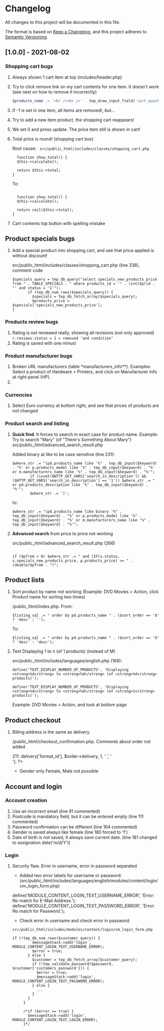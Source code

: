 # Changelog

All changes to this project will be documented in this file.

The format is based on [Keep a Changelog](https://keepachangelog.com/en/1.0.0/),
and this project adheres to [Semantic Versioning](https://semver.org/spec/v2.0.0.html).

## [1.0.0] - 2021-08-02

### Shopping cart bugs

1. Always shown 1 cart item at top (includes/header.php)
1. Try to click remove link on my cart contents for one item. It doesn't work (see next on how to remove it incorrectly)

   ```php
   $products_name .= '<br /><br />' . tep_draw_input_field('cart_quantity[]', $products[$i]['quantity'], 'size="4"') . tep_draw_hidden_field('products_id[]', $products[$i]['id']) . tep_draw_button(IMAGE_BUTTON_UPDATE, 'refresh') . '&nbsp;&nbsp;&nbsp;' . TEXT_OR . '<a href="' . tep_href_link(FILENAME_SHOPPING_CART, 'products_id=' . $products[$i]['id'] . '&action=remove_products') . '">' . TEXT_REMOVE . '</a>';
   ```

1. If -1 is set in one item, all items are removed!, but…
1. Try to add a new item product, the shopping cart reappears!
1. We set 0 and press update. The price item still is shown in cart!
1. Total price is round! (shopping cart box)

   Root cause: ` src/public_html/includes/classes/shopping_cart.php`

   ```
     function show_total() {
     $this->calculate();

     return $this->total;
   }
   ```

   To:

   ```

     function show_total() {
     $this->calculate();

     return ceil($this->total);
   }
   ```

1. Cart contents top button with spelling mistake

## Product specials bugs

1. Add a special product into shopping cart, and see that price applied is without discount!

   src/public_html/includes/classes/shopping_cart.php (line 338), comment code

   ```src/public_html/includes/classes/shopping_cart.php
   $specials_query = tep_db_query("select specials_new_products_price from " . TABLE_SPECIALS . " where products_id = '" . (int)$prid . "' and status = '1'");
          if (tep_db_num_rows($specials_query)) {
            $specials = tep_db_fetch_array($specials_query);
            $products_price = $specials['specials_new_products_price'];
   }
   ```

### Products review bugs

1. Rating is not reviewed really, showing all revisions (not only approved)
   `r.reviews.status = 1 > removed ‘and condition’`
1. Rating is saved with one minus!

### Product manufacturer bugs

1. Broken URL manufacturers (table \*manufacturers_info\*\*). Examples: Select a product of Hardware > Printers, and click on Manufacturer Info at right panel (HP).
2.

### Currencies

1. Select Euro currency at bottom right, and see that prices of products are not changed

### Product search and listing

1. **Quick find**. It forces to search in exact case for product name. Example: Try to search "Mary" (of "There's Something About Mary")
   src/public_html/advanced_search_result.php

   Added binary at like to be case sensitive (line 231):

   ```
   $where_str .= "(pd.products_name like '%" . tep_db_input($keyword) . "%' or p.products_model like '%" . tep_db_input($keyword) . "%' or m.manufacturers_name like '%" . tep_db_input($keyword) . "%'";
           if (isset($HTTP_GET_VARS['search_in_description']) && ($HTTP_GET_VARS['search_in_description'] == '1')) $where_str .= " or pd.products_description like '%" . tep_db_input($keyword) . "%'";
           $where_str .= ')';
   ```

   to:

   ```
   $where_str .= "(pd.products_name like binary '%" . tep_db_input($keyword) . "%' or p.products_model like '%" . tep_db_input($keyword) . "%' or m.manufacturers_name like '%" . tep_db_input($keyword) . "%'";
   ```

1. **Advanced search** from price to price not working

   src/public_html/advanced_search_result.php (266)

   ```

   if ($pfrom > 0) $where_str .= " and (IF(s.status, s.specials_new_products_price, p.products_price) >= " . (double)$pfrom . ")";

   ```

## Product lists

1. Sort product by name not working (Example: DVD Movies > Action, click Product name for sorting two times)

   /public_html/index.php. From:

   ```
   $listing_sql .= " order by pd.products_name " . ($sort_order == 'd' ? 'desc' : '');
   ```

   To:

   ```
   $listing_sql .= " order by pd.products_name " . ($sort_order == 'd' ? 'desc' : 'desc');
   ```

1. Text Displaying 1 to n (of 1 products) (instead of M)

   src/public_html/includes/languages/english.php (168):

   ```
   define('TEXT_DISPLAY_NUMBER_OF_PRODUCTS', 'Displaying <strong>%d</strong> to <strong>%d</strong> (of <strong>%d</strong> products)');

   ```

   ```
   define('TEXT_DISPLAY_NUMBER_OF_PRODUCTS', 'Displaying <strong>%d</strong> to <strong>%d</strong> (of <strong>1</strong> products)');
   ```

   Example: DVD Movies > Action, and look at bottom page

## Product checkout

1. Billing address is the same as delivery.

   /public_html/checkout_confirmation.php. Comments about order not added

   211: <td><?php echo tep_address_format($order->delivery['format_id'], $order->delivery, 1, ' ', '<br />'); ?></td>

   - Gender only Female, Male not possible

## Account and login

### Account creation

1. Use an incorrect email (line 91 commented)
1. Postcode is mandatory field, but it can be entered empty (line 111 commented)
1. Password confirmation can be different (line 164 commented)
1. Gender is saved always like female (line 180 forced to 'f')
1. Date of birth is not saved, it always save current date. (line 181 changed to assignation date('m/d/Y'))

### Login

1. Security flaw. Error in username, error in password separated

   - Added two error labels for username or password:
     (src/public_html/includes/languages/english/modules/content/login/cm_login_form.php)

   define('MODULE_CONTENT_LOGIN_TEXT_USERNAME_ERROR', 'Error: No match for E-Mail Address.');
   define('MODULE_CONTENT_LOGIN_TEXT_PASSWORD_ERROR', 'Error: No match for Password.');

   - Check error in username and check error in password:

   `src/public_html/includes/modules/content/login/cm_login_form.php`

   ```
   if (!tep_db_num_rows($customer_query)) {
            $messageStack->add('login', MODULE_CONTENT_LOGIN_TEXT_USERNAME_ERROR);
            $error = true;
          } else {
            $customer = tep_db_fetch_array($customer_query);
            if (!tep_validate_password($password, $customer['customers_password'])) {
              $error = true;
              $messageStack->add('login', MODULE_CONTENT_LOGIN_TEXT_PASSWORD_ERROR);
            } else {
              ...
            }
          }
        }

        /*if ($error == true) {
          $messageStack->add('login', MODULE_CONTENT_LOGIN_TEXT_LOGIN_ERROR);
        }*/
   ```
